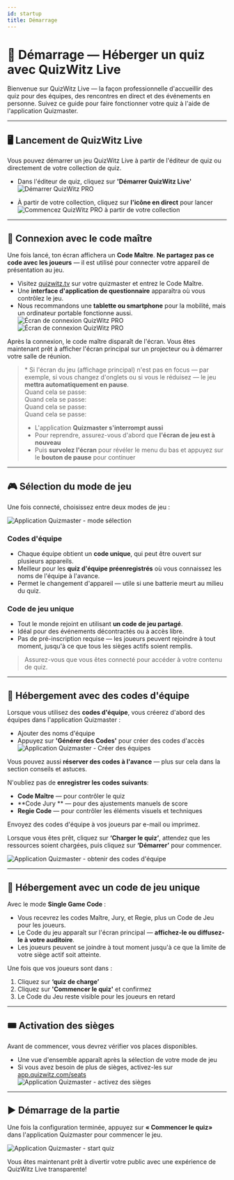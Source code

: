 ```yaml
---
id: startup
title: Démarrage
---
```


# 🚀 Démarrage — Héberger un quiz avec QuizWitz Live

Bienvenue sur QuizWitz Live — la façon professionnelle d'accueillir des quiz pour des équipes, des rencontres en direct et des événements en personne. Suivez ce guide pour faire fonctionner votre quiz à l'aide de l'application Quizmaster.

---

## 🖥️ Lancement de QuizWitz Live

Vous pouvez démarrer un jeu QuizWitz Live à partir de l'éditeur de quiz ou directement de votre collection de quiz.

- Dans l'éditeur de quiz, cliquez sur **'Démarrer QuizWitz Live'**\
  ![Démarrer QuizWitz PRO](/images/start-quizwitz-pro.png)

- À partir de votre collection, cliquez sur **l'icône en direct** pour lancer\
  ![Commencez QuizWitz PRO à partir de votre collection](/images/start-quizwitz-live.png)

---

## 🔐 Connexion avec le code maître

Une fois lancé, ton écran affichera un **Code Maître**. **Ne partagez pas ce code avec les joueurs** — il est utilisé pour connecter votre appareil de présentation au jeu.

- Visitez [quizwitz.tv](https://quizwitz.tv) sur votre quizmaster et entrez le Code Maître.
- Une **interface d'application de questionnaire** apparaîtra où vous contrôlez le jeu.
- Nous recommandons une **tablette ou smartphone** pour la mobilité, mais un ordinateur portable fonctionne aussi.\
  ![Écran de connexion QuizWitz PRO](/images/quizwitz-pro-connect-token.png)\
  ![Écran de connexion QuizWitz PRO](/images/quizwitz-pro-connect-token.png)

Après la connexion, le code maître disparaît de l'écran. Vous êtes maintenant prêt à afficher l'écran principal sur un projecteur ou à démarrer votre salle de réunion.

> \* Si l'écran du jeu (affichage principal) n'est pas en focus — par exemple, si vous changez d'onglets ou si vous le réduisez — le jeu **mettra automatiquement en pause**.\
> Quand cela se passe:\
> Quand cela se passe:\
> Quand cela se passe:\
> Quand cela se passe:
>
> - L'application **Quizmaster s'interrompt aussi**
> - Pour reprendre, assurez-vous d'abord que **l'écran de jeu est à nouveau**
> - Puis **survolez l'écran** pour révéler le menu du bas et appuyez sur le **bouton de pause** pour continuer

---

## 🎮 Sélection du mode de jeu

Une fois connecté, choisissez entre deux modes de jeu :

![Application Quizmaster - mode sélection](/images/quizmaster-app-select-mode.png)

### Codes d'équipe

- Chaque équipe obtient un **code unique**, qui peut être ouvert sur plusieurs appareils.
- Meilleur pour les **quiz d'équipe préenregistrés** où vous connaissez les noms de l'équipe à l'avance.
- Permet le changement d'appareil — utile si une batterie meurt au milieu du quiz.

### Code de jeu unique

- Tout le monde rejoint en utilisant **un code de jeu partagé**.
- Idéal pour des événements décontractés ou à accès libre.
- Pas de pré-inscription requise — les joueurs peuvent rejoindre à tout moment, jusqu'à ce que tous les sièges actifs soient remplis.

> Assurez-vous que vous êtes connecté pour accéder à votre contenu de quiz.

---

## 👥 Hébergement avec des codes d'équipe

Lorsque vous utilisez des **codes d'équipe**, vous créerez d'abord des équipes dans l'application Quizmaster :

- Ajouter des noms d'équipe
- Appuyez sur **'Générer des Codes'** pour créer des codes d'accès\
  ![Application Quizmaster - Créer des équipes](/images/quizmaster-app-create-teams.png)

Vous pouvez aussi **réserver des codes à l'avance** — plus sur cela dans la section conseils et astuces.

N'oubliez pas de **enregistrer les codes suivants**:

- **Code Maître** — pour contrôler le quiz
- \*\*Code Jury \*\* — pour des ajustements manuels de score
- **Regie Code** — pour contrôler les éléments visuels et techniques

Envoyez des codes d'équipe à vos joueurs par e-mail ou imprimez.

Lorsque vous êtes prêt, cliquez sur **‘Charger le quiz’**, attendez que les ressources soient chargées, puis cliquez sur **‘Démarrer’** pour commencer.

![Application Quizmaster - obtenir des codes d'équipe](/images/quizmaster-app-create-teams2.png)

---

## 👤 Hébergement avec un code de jeu unique

Avec le mode **Single Game Code** :

- Vous recevrez les codes Maître, Jury, et Regie, plus un Code de Jeu pour les joueurs.
- Le Code du jeu apparaît sur l'écran principal — **affichez-le ou diffusez-le à votre auditoire**.
- Les joueurs peuvent se joindre à tout moment jusqu'à ce que la limite de votre siège actif soit atteinte.

Une fois que vos joueurs sont dans :

1. Cliquez sur **‘quiz de charge’**
2. Cliquez sur **'Commencer le quiz'** et confirmez
3. Le Code du Jeu reste visible pour les joueurs en retard

---

## 🎟️ Activation des sièges

Avant de commencer, vous devrez vérifier vos places disponibles.

- Une vue d'ensemble apparaît après la sélection de votre mode de jeu
- Si vous avez besoin de plus de sièges, activez-les sur [app.quizwitz.com/seats](https://app.quizwitz.com/seats)\
  ![Application Quizmaster - activez des sièges](/images/quizmaster-app-seats.png)

---

## ▶️ Démarrage de la partie

Une fois la configuration terminée, appuyez sur **« Commencer le quiz»** dans l'application Quizmaster pour commencer le jeu.

![Application Quizmaster - start quiz](/images/quizmaster-app-start-quiz.png)

Vous êtes maintenant prêt à divertir votre public avec une expérience de QuizWitz Live transparente!
